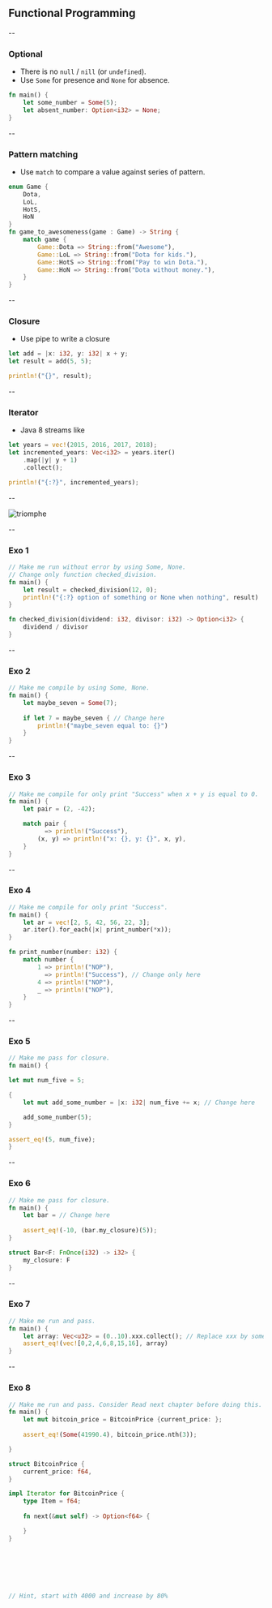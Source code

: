 ## Functional Programming

--

### Optional

* There is no ```null``` / ```nill``` (or ```undefined```).
* Use ````Some```` for presence and ```None``` for absence.

```rust
fn main() {
    let some_number = Some(5);
    let absent_number: Option<i32> = None;
}
``` 

--

### Pattern matching

* Use ````match```` to compare a value against series of pattern.

```rust
enum Game {
    Dota,
    LoL,
    HotS,
    HoN
}
fn game_to_awesomeness(game : Game) -> String {
    match game {
        Game::Dota => String::from("Awesome"),
        Game::LoL => String::from("Dota for kids."),
        Game::HotS => String::from("Pay to win Dota."),
        Game::HoN => String::from("Dota without money."),
    }
}
``` 

--

### Closure

* Use pipe to write a closure

```Rust
let add = |x: i32, y: i32| x + y;
let result = add(5, 5);

println!("{}", result);
```

--

### Iterator

* Java 8 streams like

```Rust
let years = vec!(2015, 2016, 2017, 2018);
let incremented_years: Vec<i32> = years.iter()
    .map(|y| y + 1)
    .collect();

println!("{:?}", incremented_years);
```

--

![triomphe](https://xebia-france.github.io/xke-rs/images/triomphe.png) <!-- .element: class="borderless medium" -->

--

### Exo 1

````rust
// Make me run without error by using Some, None.
// Change only function checked_division.
fn main() {
    let result = checked_division(12, 0);
    println!("{:?} option of something or None when nothing", result)
}

fn checked_division(dividend: i32, divisor: i32) -> Option<i32> {
    dividend / divisor
}

````

--

### Exo 2

````rust
// Make me compile by using Some, None.
fn main() {
    let maybe_seven = Some(7);
    
    if let 7 = maybe_seven { // Change here
        println!("maybe_seven equal to: {}")
    }
}

````

--

### Exo 3

````rust
// Make me compile for only print "Success" when x + y is equal to 0.
fn main() {
    let pair = (2, -42);

    match pair {
          => println!("Success"),
        (x, y) => println!("x: {}, y: {}", x, y),
    }
}

````

--

### Exo 4

````rust
// Make me compile for only print "Success".
fn main() {
    let ar = vec![2, 5, 42, 56, 22, 3];
    ar.iter().for_each(|x| print_number(*x));
}

fn print_number(number: i32) {
    match number {
        1 => println!("NOP"),
          => println!("Success"), // Change only here
        4 => println!("NOP"),
        _ => println!("NOP"),
    }
}

````

--

### Exo 5

````rust
// Make me pass for closure.
fn main() {

let mut num_five = 5;

{
    let mut add_some_number = |x: i32| num_five += x; // Change here

    add_some_number(5);
}

assert_eq!(5, num_five);
}
````

--

### Exo 6

````rust
// Make me pass for closure.
fn main() {
    let bar = // Change here
    
    assert_eq!(-10, (bar.my_closure)(5));
}

struct Bar<F: FnOnce(i32) -> i32> {
    my_closure: F
}
````

--

### Exo 7

````rust
// Make me run and pass.
fn main() {
    let array: Vec<u32> = (0..10).xxx.collect(); // Replace xxx by something
    assert_eq!(vec![0,2,4,6,8,15,16], array)
}

````

--

### Exo 8

````rust
// Make me run and pass. Consider Read next chapter before doing this.
fn main() {
    let mut bitcoin_price = BitcoinPrice {current_price: };
    
    assert_eq!(Some(41990.4), bitcoin_price.nth(3));

}

struct BitcoinPrice {
    current_price: f64,
}

impl Iterator for BitcoinPrice {
    type Item = f64;
    
    fn next(&mut self) -> Option<f64> {

    }
}







// Hint, start with 4000 and increase by 80%
````
